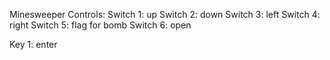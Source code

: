 Minesweeper Controls:
Switch 1: up
Switch 2: down
Switch 3: left
Switch 4: right
Switch 5: flag for bomb
Switch 6: open

Key 1: enter
